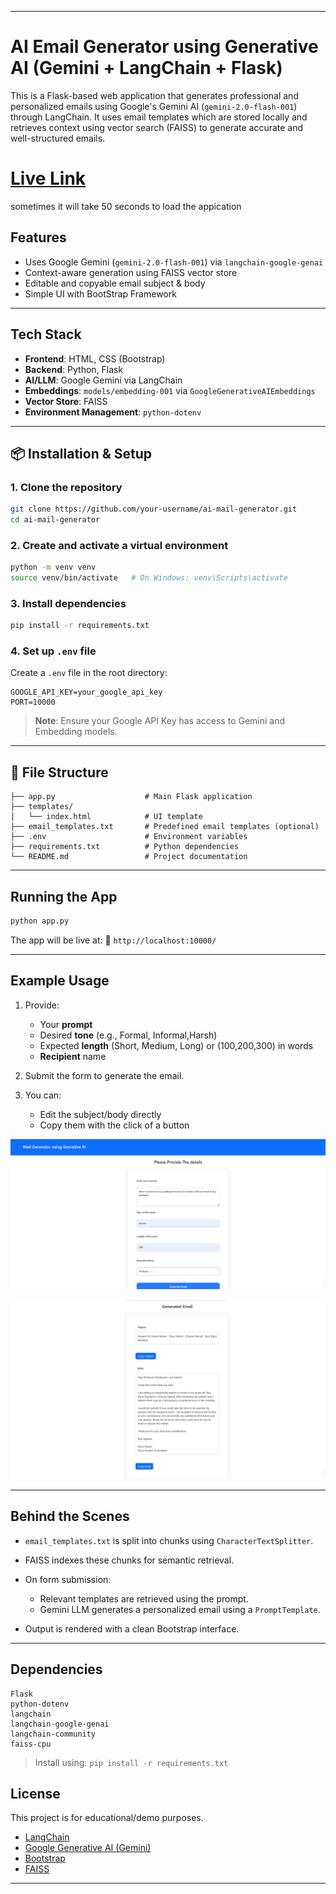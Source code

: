 

---

# AI Email Generator using Generative AI (Gemini + LangChain + Flask)

This is a Flask-based web application that generates professional and personalized emails using Google's Gemini AI (`gemini-2.0-flash-001`) through LangChain. It uses email templates which are stored locally and retrieves context using vector search (FAISS) to generate accurate and well-structured emails.

#  [Live Link](https://mail-gen-ai.onrender.com/) 
sometimes it will take 50 seconds to load the appication

## Features

* Uses Google Gemini (`gemini-2.0-flash-001`) via `langchain-google-genai`
* Context-aware generation using FAISS vector store
* Editable and copyable email subject & body
* Simple UI with BootStrap Framework

---

## Tech Stack

* **Frontend**: HTML, CSS (Bootstrap)
* **Backend**: Python, Flask
* **AI/LLM**: Google Gemini via LangChain
* **Embeddings**: `models/embedding-001` via `GoogleGenerativeAIEmbeddings`
* **Vector Store**: FAISS
* **Environment Management**: `python-dotenv`

---

## 📦 Installation & Setup

### 1. Clone the repository

```bash
git clone https://github.com/your-username/ai-mail-generator.git
cd ai-mail-generator
```

### 2. Create and activate a virtual environment

```bash
python -m venv venv
source venv/bin/activate   # On Windows: venv\Scripts\activate
```

### 3. Install dependencies

```bash
pip install -r requirements.txt
```

### 4. Set up `.env` file

Create a `.env` file in the root directory:

```env
GOOGLE_API_KEY=your_google_api_key
PORT=10000
```

> **Note**: Ensure your Google API Key has access to Gemini and Embedding models.

---

## 📂 File Structure

```
├── app.py                    # Main Flask application
├── templates/
│   └── index.html            # UI template
├── email_templates.txt       # Predefined email templates (optional)
├── .env                      # Environment variables
├── requirements.txt          # Python dependencies
└── README.md                 # Project documentation
```

---

## Running the App

```bash
python app.py
```

The app will be live at:
🔗 `http://localhost:10000/`

---

## Example Usage

1. Provide:

   * Your **prompt**
   * Desired **tone** (e.g., Formal, Informal,Harsh)
   * Expected **length** (Short, Medium, Long) or (100,200,300) in words 
   * **Recipient** name

2. Submit the form to generate the email.

3. You can:

   * Edit the subject/body directly
   * Copy them with the click of a button

![Alt Text](screenshots/i.png)

![Alt Text](screenshots//ii.png)

---

## Behind the Scenes

* `email_templates.txt` is split into chunks using `CharacterTextSplitter`.
* FAISS indexes these chunks for semantic retrieval.
* On form submission:

  * Relevant templates are retrieved using the prompt.
  * Gemini LLM generates a personalized email using a `PromptTemplate`.
* Output is rendered with a clean Bootstrap interface.

---

## Dependencies

```
Flask
python-dotenv
langchain
langchain-google-genai
langchain-community
faiss-cpu
```

> Install using: `pip install -r requirements.txt`


## License

This project is for educational/demo purposes.


* [LangChain](https://www.langchain.com/)
* [Google Generative AI (Gemini)](https://ai.google.dev/)
* [Bootstrap](https://getbootstrap.com/)
* [FAISS](https://github.com/facebookresearch/faiss)

---